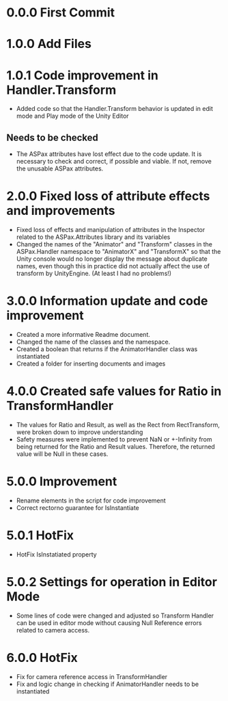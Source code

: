 # 0.0.0 First Commit
# 1.0.0 Add Files
# 1.0.1 Code improvement in Handler.Transform
- Added code so that the Handler.Transform behavior is updated in edit mode and Play mode of the Unity Editor
## Needs to be checked
- The ASPax attributes have lost effect due to the code update. It is necessary to check and correct, if possible and viable. If not, remove the unusable ASPax attributes.
# 2.0.0 Fixed loss of attribute effects and improvements
- Fixed loss of effects and manipulation of attributes in the Inspector related to the ASPax.Attributes library and its variables
- Changed the names of the "Animator" and "Transform" classes in the ASPax.Handler namespace to "AnimatorX" and "TransformX" so that the Unity console would no longer display the message about duplicate names, even though this in practice did not actually affect the use of transform by UnityEngine. (At least I had no problems!)
# 3.0.0 Information update and code improvement
- Created a more informative Readme document.
- Changed the name of the classes and the namespace.
- Created a boolean that returns if the AnimatorHandler class was instantiated
- Created a folder for inserting documents and images
# 4.0.0 Created safe values for Ratio in TransformHandler
- The values for Ratio and Result, as well as the Rect from RectTransform, were broken down to improve understanding
- Safety measures were implemented to prevent NaN or +-Infinity from being returned for the Ratio and Result values. Therefore, the returned value will be Null in these cases.
# 5.0.0 Improvement
- Rename elements in the script for code improvement
- Correct rectorno guarantee for IsInstantiate
# 5.0.1 HotFix
- HotFix IsInstatiated property
# 5.0.2 Settings for operation in Editor Mode
- Some lines of code were changed and adjusted so Transform Handler can be used in editor mode without causing Null Reference errors related to camera access.
# 6.0.0 HotFix
- Fix for camera reference access in TransformHandler
- Fix and logic change in checking if AnimatorHandler needs to be instantiated